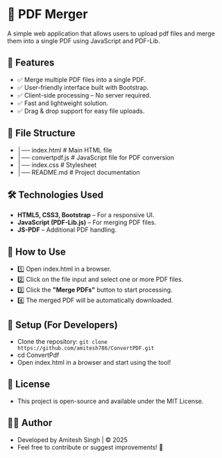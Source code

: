 # 📄 PDF Merger
A simple web application that allows users to upload pdf files and merge them into a single PDF using JavaScript and PDF-Lib.

## 🚀 Features
- ✅ Merge multiple PDF files into a single PDF.
- ✅ User-friendly interface built with Bootstrap.
- ✅ Client-side processing – No server required.
- ✅ Fast and lightweight solution.
- ✅ Drag & drop support for easy file uploads.

## 📂 File Structure
- │── index.html           # Main HTML file
- │── convertpdf.js        # JavaScript file for PDF conversion
- │── index.css            # Stylesheet
- │── README.md            # Project documentation

## 🛠️ Technologies Used
- **HTML5, CSS3, Bootstrap** – For a responsive UI.
- **JavaScript (PDF-Lib.js)** – For merging PDF files.
- **JS-PDF** – Additional PDF handling.

## 📌 How to Use
- 1️⃣ Open index.html in a browser.
- 2️⃣ Click on the file input and select one or more PDF files.
- 3️⃣ Click the **"Merge PDFs"** button to start processing.
- 4️⃣ The merged PDF will be automatically downloaded.

## 🔧 Setup (For Developers)
- Clone the repository: `git clone https://github.com/amitesh786/ConvertPDF.git`
- cd ConvertPdf
- Open index.html in a browser and start using the tool!

## 📜 License
- This project is open-source and available under the MIT License.

## 👨‍💻 Author
- Developed by Amitesh Singh | © 2025
- Feel free to contribute or suggest improvements! 🚀

